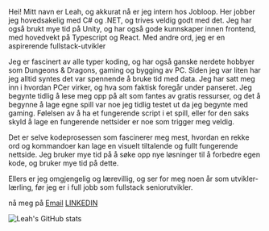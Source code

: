 Hei! Mitt navn er Leah, og akkurat nå er jeg intern hos Jobloop. Her jobber jeg hovedsakelig med C# og .NET, og trives veldig godt med det. Jeg har også brukt mye tid på Unity, og har også gode kunnskaper innen frontend, med hovedvekt på Typescript og React. Med andre ord, jeg er en aspirerende fullstack-utvikler

Jeg er fascinert av alle typer koding, og har også ganske nerdete hobbyer som Dungeons & Dragons, gaming og bygging av PC. Siden jeg var liten har jeg alltid syntes det var spennende å bruke tid med data. Jeg har satt meg inn i hvordan PCer virker, og hva som faktisk foregår under panseret. Jeg begynte tidlig å lese meg opp på alt som fantes av gratis ressurser, og det å begynne å lage egne spill var noe jeg tidlig testet ut da jeg begynte med gaming. Følelsen av å ha et fungerende script i et spill, eller for den saks skyld å lage en fungerende nettsider er noe som trigger meg veldig.

Det er selve kodeprosessen som fascinerer meg mest, hvordan en rekke ord og kommandoer kan lage en visuelt tiltalende og fullt fungerende nettside. Jeg bruker mye tid på å søke opp nye løsninger til å forbedre egen kode, og bruker mye tid på dette. 

Ellers er jeg omgjengelig og lærevillig, og ser for meg noen år som utvikler-lærling, før jeg er i full jobb som fullstack seniorutvikler.

nå meg på 
[Email](mailto:leah@jobloop.no?subject=[GitHub]%20Source%20Han%20Sans)
[LINKEDIN](https://www.linkedin.com/in/leah-yoimiya-johansen-b1379b2a0/)

![Leah's GitHub stats](https://github-readme-stats.vercel.app/api?username=LeahJKH&show_icons=true&theme=synthwave)
